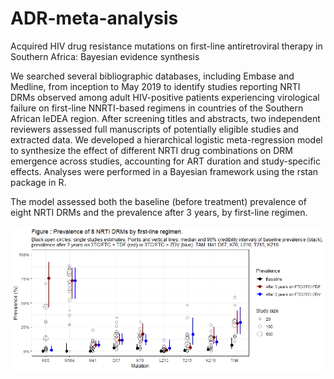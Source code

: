 # ADR-meta-analysis
Acquired HIV drug resistance mutations on first-line antiretroviral therapy in Southern Africa: Bayesian evidence synthesis

We searched several bibliographic databases, including Embase and Medline, from inception to May 2019 to identify studies reporting NRTI DRMs observed among adult HIV-positive patients experiencing virological failure on first-line NNRTI-based regimens in countries of the Southern African IeDEA region. After screening titles and abstracts, two independent reviewers assessed full manuscripts of potentially eligible studies and extracted data. We developed a hierarchical logistic meta-regression model to synthesize the effect of different NRTI drug combinations on DRM emergence across studies, accounting for ART duration and study-specific effects. Analyses were performed in a Bayesian framework using the rstan package in R.

The model assessed both the baseline (before treatment) prevalence of eight NRTI DRMs and the prevalence after 3 years, by first-line regimen.


![alt text](https://github.com/anthonyhauser/ADR-meta-analysis/blob/master/github_graph.tiff?raw=true)
